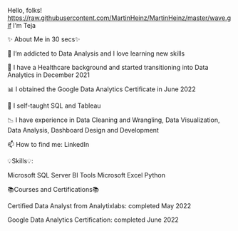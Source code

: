 Hello, folks! https://raw.githubusercontent.com/MartinHeinz/MartinHeinz/master/wave.gif I’m Teja
 

✨ About Me in 30 secs✨

👀 I’m addicted to Data Analysis and I love learning new skills

💉 I have a Healthcare background and started transitioning into Data Analytics in December 2021

📊 I obtained the Google Data Analytics Certificate in June 2022

🌱 I self-taught SQL and Tableau

📉 I have experience in Data Cleaning and Wrangling, Data Visualization, Data Analysis, Dashboard Design and Development

📫 How to find me: LinkedIn



 

💡Skills💡:

Microsoft SQL Server
BI Tools
Microsoft Excel
Python
 

📚Courses and Certifications📚

Certified Data Analyst from Analytixlabs: completed May 2022

Google Data Analytics Certification: completed June 2022
